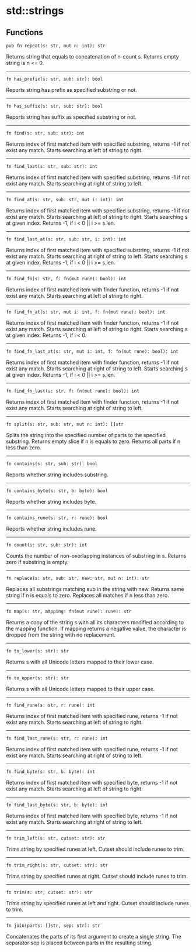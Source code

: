 # std::strings

## Functions

```jule
pub fn repeat(s: str, mut n: int): str
```
Returns string that equals to concatenation of n-count s.
Returns empty string is n <= 0.

---

```jule
fn has_prefix(s: str, sub: str): bool
```
Reports string has prefix as specified substring or not.

---

```jule
fn has_suffix(s: str, sub: str): bool
```
Reports string has suffix as specified substring or not.

---

```jule
fn find(s: str, sub: str): int
```
Returns index of first matched item with specified substring, returns -1 if not exist any match. Starts searching at left of string to right.

---

```jule
fn find_last(s: str, sub: str): int
```
Returns index of first matched item with specified substring, returns -1 if not exist any match. Starts searching at right of string to left.

---

```jule
fn find_at(s: str, sub: str, mut i: int): int
```
Returns index of first matched item with specified substring, returns -1 if not exist any match. Starts searching at left of string to right. Starts searching s at given index.
Returns -1, if i < 0 || i >= s.len.

---

```jule
fn find_last_at(s: str, sub: str, i: int): int
```
Returns index of first matched item with specified substring, returns -1 if not exist any match. Starts searching at right of string to left. Starts searching s at given index. Returns -1, if i < 0 || i >= s.len.

---

```jule
fn find_fn(s: str, f: fn(mut rune): bool): int
```
Returns index of first matched item with finder function, returns -1 if not exist any match. Starts searching at left of string to right.

---

```jule
fn find_fn_at(s: str, mut i: int, f: fn(mut rune): bool): int
```
Returns index of first matched item with finder function, returns -1 if not exist any match. Starts searching at left of string to right. Starts searching s at given index. Returns -1, if i < 0.

---

```jule
fn find_fn_last_at(s: str, mut i: int, f: fn(mut rune): bool): int
```
Returns index of first matched item with finder function, returns -1 if not exist any match. Starts searching at right of string to left. Starts searching s at given index. Returns -1, if i < 0 || i >= s.len.

---

```jule
fn find_fn_last(s: str, f: fn(mut rune): bool): int
```
Returns index of first matched item with finder function, returns -1 if not exist any match. Starts searching at right of string to left.

---

```jule
fn split(s: str, sub: str, mut n: int): []str
```
Splits the string into the specified number of parts to the specified substring. Returns empty slice if n is equals to zero. Returns all parts if n less than zero.

---

```jule
fn contains(s: str, sub: str): bool
```
Reports whether string includes substring.

---

```jule
fn contains_byte(s: str, b: byte): bool
```
Reports whether string includes byte.

---

```jule
fn contains_rune(s: str, r: rune): bool
```
Reports whether string includes rune.

---

```jule
fn count(s: str, sub: str): int
```
Counts the number of non-overlapping instances of substring in s.
Returns zero if substring is empty.

---

```jule
fn replace(s: str, sub: str, new: str, mut n: int): str
```
Replaces all substrings matching sub in the string with new. Returns same string if n is equals to zero. Replaces all matches if n less than zero.

---

```jule
fn map(s: str, mapping: fn(mut rune): rune): str
```
Returns a copy of the string s with all its characters modified according to the mapping function. If mapping returns a negative value, the character is dropped from the string with no replacement.

---

```jule
fn to_lower(s: str): str
```
Returns s with all Unicode letters mapped to their lower case.

---

```jule
fn to_upper(s: str): str
```
Returns s with all Unicode letters mapped to their upper case.

---

```jule
fn find_rune(s: str, r: rune): int
```
Returns index of first matched item with specified rune, returns -1 if not exist any match. Starts searching at left of string to right.

---

```jule
fn find_last_rune(s: str, r: rune): int
```
Returns index of first matched item with specified rune, returns -1 if not exist any match. Starts searching at right of string to left.

---

```jule
fn find_byte(s: str, b: byte): int
```
Returns index of first matched item with specified byte, returns -1 if not exist any match. Starts searching at left of string to right.

---

```jule
fn find_last_byte(s: str, b: byte): int
```
Returns index of first matched item with specified byte, returns -1 if not exist any match. Starts searching at right of string to left.

---

```jule
fn trim_left(s: str, cutset: str): str
```
Trims string by specified runes at left.
Cutset should include runes to trim.

---

```jule
fn trim_right(s: str, cutset: str): str
```
Trims string by specified runes at right.
Cutset should include runes to trim.

---

```jule
fn trim(s: str, cutset: str): str
```
Trims string by specified runes at left and right.
Cutset should include runes to trim.

---

```jule
fn join(parts: []str, sep: str): str
```
Concatenates the parts of its first argument to create a single string.
The separator sep is placed between parts in the resulting string.
